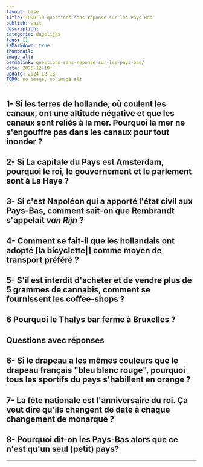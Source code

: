 ```yaml
---
layout: base
title: TODO 10 questions sans réponse sur les Pays-Bas
publish: wait
description: 
categorie: dagelijks
tags: []
isMarkdown: true
thumbnail: 
image_alt: 
permalink: questions-sans-reponse-sur-les-pays-bas/
date: 2025-12-19
update: 2024-12-18
TODO: no image, no image alt
---
```


## 1- Si les terres de hollande, où coulent les canaux, ont une altitude négative et que les canaux sont reliés à la mer. Pourquoi la mer ne s'engouffre pas dans les canaux pour tout inonder ?

## 2- Si La capitale du Pays est Amsterdam, pourquoi le roi, le gouvernement et le parlement sont à La Haye ?

## 3- Si c'est Napoléon qui a apporté l'état civil aux Pays-Bas, comment sait-on que Rembrandt s'appelait *van Rijn* ?

## 4- Comment se fait-il que les hollandais ont adopté [la bicyclette|] comme moyen de transport préféré ?

## 5- S'il est interdit d'acheter et de vendre plus de 5 grammes de cannabis, comment se fournissent les coffee-shops ?

## 6 Pourquoi le Thalys bar ferme à Bruxelles ?


Questions avec réponses
----

## 6- Si le drapeau a les mêmes couleurs que le drapeau français "bleu blanc rouge", pourquoi tous les sportifs du pays s'habillent en orange ?

## 7- La fête nationale est l'anniversaire du roi. Ça veut dire qu'ils changent de date à chaque changement de monarque ?

## 8- Pourquoi dit-on **les** Pays-Bas alors que ce n'est qu'un seul (petit) pays?
---
<!-- post notes:
2- Et Que dire du Benin, la capitale est Porto-Novo et le gouvernement siège dans la plus grande ville de Cotonou.
--->
